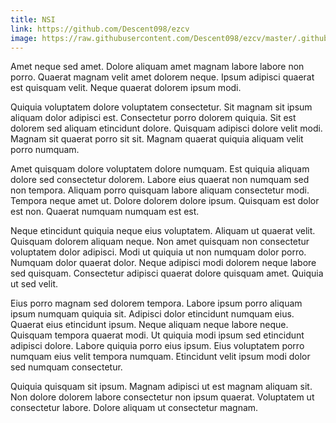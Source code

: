 ```yaml
---
title: NSI
link: https://github.com/Descent098/ezcv
image: https://raw.githubusercontent.com/Descent098/ezcv/master/.github/logo.png
---
```


Amet neque sed amet. Dolore aliquam amet magnam labore labore non porro. Quaerat magnam velit amet dolorem neque. Ipsum adipisci quaerat est quisquam velit. Neque quaerat dolorem ipsum modi.

Quiquia voluptatem dolore voluptatem consectetur. Sit magnam sit ipsum aliquam dolor adipisci est. Consectetur porro dolorem quiquia. Sit est dolorem sed aliquam etincidunt dolore. Quisquam adipisci dolore velit modi. Magnam sit quaerat porro sit sit. Magnam quaerat quiquia aliquam velit porro numquam.

Amet quisquam dolore voluptatem dolore numquam. Est quiquia aliquam dolore sed consectetur dolorem. Labore eius quaerat non numquam sed non tempora. Aliquam porro quisquam labore aliquam consectetur modi. Tempora neque amet ut. Dolore dolorem dolore ipsum. Quisquam est dolor est non. Quaerat numquam numquam est est.

Neque etincidunt quiquia neque eius voluptatem. Aliquam ut quaerat velit. Quisquam dolorem aliquam neque. Non amet quisquam non consectetur voluptatem dolor adipisci. Modi ut quiquia ut non numquam dolor porro. Numquam dolor quaerat dolor. Neque adipisci modi dolorem neque labore sed quisquam. Consectetur adipisci quaerat dolore quisquam amet. Quiquia ut sed velit.

Eius porro magnam sed dolorem tempora. Labore ipsum porro aliquam ipsum numquam quiquia sit. Adipisci dolor etincidunt numquam eius. Quaerat eius etincidunt ipsum. Neque aliquam neque labore neque. Quisquam tempora quaerat modi. Ut quiquia modi ipsum sed etincidunt adipisci dolore. Labore quiquia porro eius ipsum. Eius voluptatem porro numquam eius velit tempora numquam. Etincidunt velit ipsum modi dolor sed numquam consectetur.

Quiquia quisquam sit ipsum. Magnam adipisci ut est magnam aliquam sit. Non dolore dolorem labore consectetur non ipsum quaerat. Voluptatem ut consectetur labore. Dolore aliquam ut consectetur magnam.
    